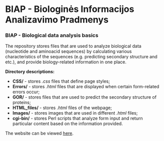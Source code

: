 # BIAP - Biologinės Informacijos Analizavimo Pradmenys

### **BIAP** - Biological data analysis basics

The repository stores files that are used to analyze biological data (nucleotide and aminoacid sequences) by calculating various characteristics
of the sequences (e.g. predicting secondary structure and etc.), and provide biology-related information in one place.

**Directory descriptions:**

- **CSS/** - stores *.css* files that define page styles;
- **Errors/** - stores *.html* files that are displayed when certain form-related errors occur;
- **GOR/** - stores files that are used to predict the secondary structure of proteins;
- **HTML_files/** - stores *.html* files of the webpage;
- **Images/** - stores images that are used in different *.html* files;
- **cgi-bin/** - stores Perl scripts that analyze form input and return particular content based on the information provided.

The website can be viewed [here](https://karklas.mif.vu.lt/~dast6577/BIAP/HTML%20failai/tinklalapis.html).
